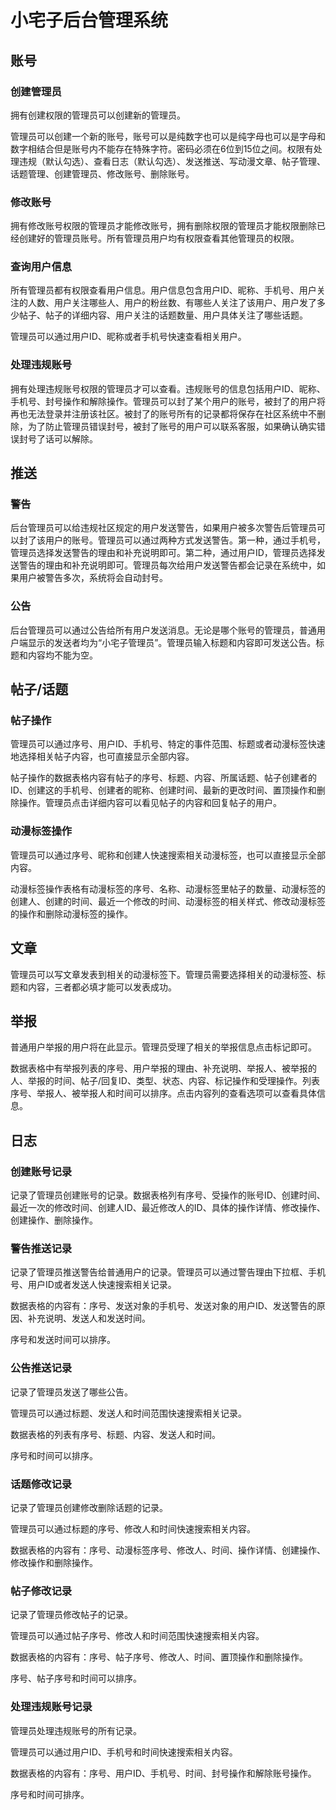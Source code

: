 # 小宅子后台管理系统

## 账号

### 创建管理员

拥有创建权限的管理员可以创建新的管理员。

管理员可以创建一个新的账号，账号可以是纯数字也可以是纯字母也可以是字母和数字相结合但是账号内不能存在特殊字符。密码必须在6位到15位之间。权限有处理违规（默认勾选）、查看日志（默认勾选）、发送推送、写动漫文章、帖子管理、话题管理、创建管理员、修改账号、删除账号。

### 修改账号

拥有修改账号权限的管理员才能修改账号，拥有删除权限的管理员才能权限删除已经创建好的管理员账号。所有管理员用户均有权限查看其他管理员的权限。

### 查询用户信息

所有管理员都有权限查看用户信息。用户信息包含用户ID、昵称、手机号、用户关注的人数、用户关注哪些人、用户的粉丝数、有哪些人关注了该用户、用户发了多少帖子、帖子的详细内容、用户关注的话题数量、用户具体关注了哪些话题。

管理员可以通过用户ID、昵称或者手机号快速查看相关用户。

### 处理违规账号

拥有处理违规账号权限的管理员才可以查看。违规账号的信息包括用户ID、昵称、手机号、封号操作和解除操作。管理员可以封了某个用户的账号，被封了的用户将再也无法登录并注册该社区。被封了的账号所有的记录都将保存在社区系统中不删除，为了防止管理员错误封号，被封了账号的用户可以联系客服，如果确认确实错误封号了话可以解除。

## 推送

### 警告

后台管理员可以给违规社区规定的用户发送警告，如果用户被多次警告后管理员可以封了该用户的账号。管理员可以通过两种方式发送警告。第一种，通过手机号，管理员选择发送警告的理由和补充说明即可。第二种，通过用户ID，管理员选择发送警告的理由和补充说明即可。管理员每次给用户发送警告都会记录在系统中，如果用户被警告多次，系统将会自动封号。

### 公告

后台管理员可以通过公告给所有用户发送消息。无论是哪个账号的管理员，普通用户端显示的发送者均为“小宅子管理员”。管理员输入标题和内容即可发送公告。标题和内容均不能为空。

## 帖子/话题

###  帖子操作

管理员可以通过序号、用户ID、手机号、特定的事件范围、标题或者动漫标签快速地选择相关帖子内容，也可直接显示全部内容。

帖子操作的数据表格内容有帖子的序号、标题、内容、所属话题、帖子创建者的ID、创建这的手机号、创建者的昵称、创建时间、最新的更改时间、置顶操作和删除操作。管理员点击详细内容可以看见帖子的内容和回复帖子的用户。

### 动漫标签操作

管理员可以通过序号、昵称和创建人快速搜索相关动漫标签，也可以直接显示全部内容。

动漫标签操作表格有动漫标签的序号、名称、动漫标签里帖子的数量、动漫标签的创建人、创建的时间、最近一个修改的时间、动漫标签的相关样式、修改动漫标签的操作和删除动漫标签的操作。

## 文章

管理员可以写文章发表到相关的动漫标签下。管理员需要选择相关的动漫标签、标题和内容，三者都必填才能可以发表成功。

## 举报

普通用户举报的用户将在此显示。管理员受理了相关的举报信息点击标记即可。

数据表格中有举报列表的序号、用户举报的理由、补充说明、举报人、被举报的人、举报的时间、帖子/回复ID、类型、状态、内容、标记操作和受理操作。列表序号、举报人、被举报人和时间可以排序。点击内容列的查看选项可以查看具体信息。

## 日志

### 创建账号记录

记录了管理员创建账号的记录。数据表格列有序号、受操作的账号ID、创建时间、最近一次的修改时间、创建人ID、最近修改人的ID、具体的操作详情、修改操作、创建操作、删除操作。

### 警告推送记录

记录了管理员推送警告给普通用户的记录。管理员可以通过警告理由下拉框、手机号、用户ID或者发送人快速搜索相关记录。

数据表格的内容有：序号、发送对象的手机号、发送对象的用户ID、发送警告的原因、补充说明、发送人和发送时间。

序号和发送时间可以排序。

### 公告推送记录

记录了管理员发送了哪些公告。

管理员可以通过标题、发送人和时间范围快速搜索相关记录。

数据表格的列表有序号、标题、内容、发送人和时间。

序号和时间可以排序。

### 话题修改记录

记录了管理员创建修改删除话题的记录。

管理员可以通过标题的序号、修改人和时间快速搜索相关内容。

数据表格的内容有：序号、动漫标签序号、修改人、时间、操作详情、创建操作、修改操作和删除操作。

### 帖子修改记录

记录了管理员修改帖子的记录。

管理员可以通过帖子序号、修改人和时间范围快速搜索相关内容。

数据表格的内容有：序号、帖子序号、修改人、时间、置顶操作和删除操作。

序号、帖子序号和时间可以排序。

### 处理违规账号记录

管理员处理违规账号的所有记录。

管理员可以通过用户ID、手机号和时间快速搜索相关内容。

数据表格的内容有：序号、用户ID、手机号、时间、封号操作和解除账号操作。

序号和时间可排序。